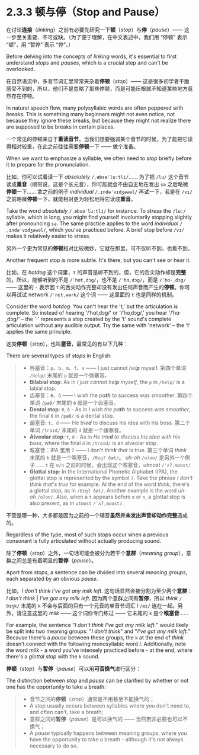 # 2.3.3 顿与停（Stop and Pause）

在讨论**连接**（*linking*）之前有必要先研究一下**顿**（*stop*）与**停**（*pause*）—— 这一步至关重要、不可或缺。（为了便于理解，在中文表述中，我们用 “停顿” 表示 “顿”，用 “暂停” 表示 “停”。）

Before delving into the concepts of *linking* words, it's essential to first understand *stops* and *pauses*, which is a crucial step and can't be overlooked.

在自然语流中，多音节词汇里常常夹杂着**停顿**（*stop*）—— 这是很多初学者干脆感受不到的，所以，他们不是忽略了那些停顿，而是可能压根就不知道某些地方竟然存在停顿。

In natural speech flow, many polysyllabic words are often peppered with *breaks*. This is something many beginners might not even notice, not because they ignore these breaks, but because they might not realize there are supposed to be breaks in certain places.

一个常见的停顿来自于**重读音节**。当我们想要强调某个音节的时候，为了能把它读得相对较重，在此之前往往需要**停顿**一下 —— 做个准备。

 When we want to emphasize a syllable, we often need to *stop* briefly before it to prepare for the pronunciation.

比如，你可以试着读一下 *absolutely* `/ˌæbsəˈluːtli/`…… 为了把 `/lu/` 这个音节读成**重音**（顺带说，这是个长元音），你可能就会不由自主地在发出 `sə` 之后略微**停顿**一下…… 拿之前的例子 *individual* `/ˌɪndəˈvɪdʒəwəl/` 再试一下，若是在 `/vɪ/` 之前略微**停顿**一下，就能相对更为轻松地将它读成**重音**。

Take the word *absolutely* `/ˌæbsəˈluːtli/` for instance. To *stress* the `/luː/` syllable, which is long, you might find yourself involuntarily stopping slightly after pronouncing `sə`. The same practice applies to the word *individual* `/ˌɪndəˈvɪdʒəwəl/`, which you've practiced before. A brief stop before `/vɪ/` makes it relatively easier to stress.

另外一个更为常见的**停顿**相对比较微妙，它就在那里，可不仅听不到，也看不到。

Another frequent stop is more subtle. It's there, but you can't see or hear it.

比如，在 *hotdog* 这个词里，`t` 的声音是听不到的，但，它的舌尖动作却是**完整**的，所以，能够听到的不是 `/ˈhɑtˌdɔg/`，也不是 `/ˈhɑˌdɔg/`，而是 `/ˈhɑ·ˌdɔg/` —— 这里的 `·` 表示因 `t` 的舌尖动作完整却没有发出任何声音而产生的**停顿**。你可以再试试 network `/ˈnɛtˌwərk/` 这个词 —— 这里面的 `t` 也是同样的机制。

Consider the word *hotdog*. You can't hear the 't,' but the articulation is complete. So instead of hearing '/ˈhɑtˌdɔg/' or '/ˈhɑˌdɔg/,' you hear '/ˈhɑ·ˌdɔg/' – the '·' represents a stop created by the 't' sound's complete articulation without any audible output. Try the same with 'network' – the 't' applies the same principle.

这类**停顿**（*stop*），也叫**塞音**，最常见的有以下几种：

There are several types of *stops* in English:

> * 唇塞音：`p`、`b`、`m`、`f`、`v` —— I just cannot *hel**p*** myself. 第四个单词 `/help/` 末尾的 `p` 就是一个唇塞音。
> * **Bilabial stop**: As in *I just cannot *hel**p*** myself*, the `p` in `/help/` is a labial stop.
> * 齿塞音：`θ`、`ð` —— I wish the *pa**th*** to success was smoother. 第四个单词 `/pæθ/` 末尾的 `θ` 就是一个齿塞音。
> * **Dental stop**: `θ`, `ð`  - As in *I wish the *pa**th*** to success was smoother*, the final `θ` in `/pæθ/` is a dental stop.
> * 龈塞音: `t`、`d` —— He *trie**d*** to discuss his idea with his boss. 第二个单词 `/traɪd/` 末尾的 `d` 就是一个龈塞音。
> * **Alveolar stop**: `t`, `d` - As in *He *trie**d*** to discuss his idea with his boss*, where the final `d` in `/traɪd/` is an alveolar stop.
> * 喉塞音：IPA 里用 `ʔ` —— I don't *thin**k** that* is true. 第三个单词 *think* 末尾的 `k` 就是一个喉塞音，`/θɪŋʔ ðæt/`。 *uh-oh* `/ɑʔoʊ/` 是另外一个例子…… `t` 在 `m/n` 之前的时候，会出现这个喉塞音，*utmost* `/ˈʌʔˌmoʊst/`
> * **Glottal stop**: In the International Phonetic Alphabet (IPA), the glottal stop is represented by the symbol `ʔ`. Take the phrase *I don't think that's true* for example. At the end of the word *think*, there's a glottal stop, as in `/θɪŋʔ ðæt/`. Another example is the word *uh-oh* `/ɑʔoʊ/`. Also, when a `t` appears before `m` or `n`, a glottal stop is also present, as in `utmost` `/ˈʌʔˌmoʊst/`.

不管是哪一种，大多都是因为之前的一个辅音**虽然并未发出声音却动作完整**造成的。

Regardless of the type, most of such stops occur when a previous consonant is fully articulated without actually producing sound.

除了**停顿**（*stop*）之外，一句话可能会被分为若干个**意群**（*meaning group*），意群之间总是有着明显的**暂停**（*pause*）。

Apart from *stops*, a sentence can be divided into several *meaning groups*, each separated by an obvious *pause*.

比如，*I don't think I've got any milk left*. 这句话显然会被分割为至少两个**意群**：*I don't think* | *I've got any milk left*. 因为两个意群之间有**暂停**，所以 *think* `/θɪŋk/` 末尾的 `k` 不会与后面的只有一个元音的单音节词汇 *I* `/aɪ/` 连在一起。另外，请注意这里的 *milk* —— 这个词你专门练过 —— 它末尾的 `k` 是个**喉塞音**……

For example, the sentence "*I don't think I've got any milk left.*" would likely be split into two meaning groups: "*I don't think*" and "*I've got any milk left.*" Because there's a *pause* between these groups, the `k` at the end of *think* doesn't connect with the following monosyllabic word *I*. Additionally, note the word *milk* - a word you've intensely practiced before - at the end, where there's a *glottal stop* with the `k` sound.

**停顿**（*stop*）与**暂停**（*pause*）可以用**可否换气**进行区分：

The distinction between *stop* and *pause* can be clarified by whether or not one has the opportunity to take a breath:

> * 音节之间的**停顿**（*stop*）通常是不用甚至不能换气的；
> * A *stop* usually occurs between syllables where you don't need to, and often can't, take a breath;
> * 意群之间的**暂停**（*pause*）是可以换气的 —— 当然若非必要也可以不换气；
> * A *pause* typically happens between meaning groups, where you have the opportunity to take a breath - although it's not always necessary to do so.

